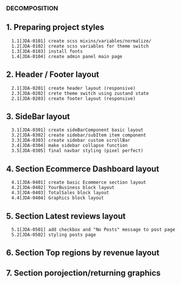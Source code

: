 ### DECOMPOSITION

## 1. Preparing project styles

      1.1[JDA-0101] create scss mixins/variables/normalize/
      1.2[JDA-0102] create scss variables for theme switch
      1.3[JDA-0103] install fonts
      1.4[JDA-0104] create admin panel main page

## 2. Header / Footer layout

      2.1[JDA-0201] create header layout (responsive)
      2.3[JDA-0202] crete theme switch using zustand state
      2.1[JDA-0203] create footer layout (responsive)

## 3. SideBar layout

      3.1[JDA-0301] create sideBarComponent basic layout
      3.2[JDA-0302] create sidebar/subItem item component
      3.3[JDA-0303] create sidebar custom scrollBar
      3.4[JDA-0304] make sidebar collapse function
      3.5[JDA-0305] final navbar styling (pixel perfect)

## 4. Section Ecommerce Dashboard layout

      4.1[JDA-0401] create basic Ecommerce section layout
      4.2[JDA-0402] YourBusiness block layout
      4.3[JDA-0403] TotalSales block layout
      4.4[JDA-0404] Graphics block layout

## 5. Section Latest reviews layout

      5.1[JDA-0501] add checkbox and "No Posts" message to post page
      5.2[JDA-0502] styling posts page

## 6. Section Top regions by revenue layout

## 7. Section porojection/returning graphics

